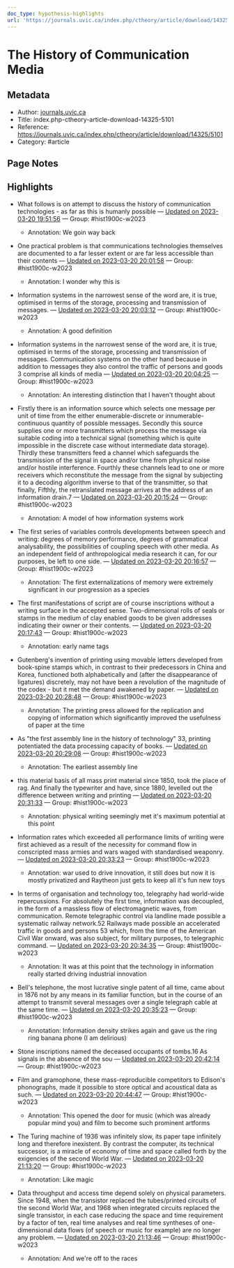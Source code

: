```yaml
---
doc_type: hypothesis-highlights
url: 'https://journals.uvic.ca/index.php/ctheory/article/download/14325/5101'
---
```


# The History of Communication Media

## Metadata
- Author: [journals.uvic.ca]()
- Title: index.php-ctheory-article-download-14325-5101
- Reference: https://journals.uvic.ca/index.php/ctheory/article/download/14325/5101
- Category: #article

## Page Notes
## Highlights
- What follows is on attempt to discuss the history of communication technologies - as far as this is humanly possible — [Updated on 2023-03-20 19:51:56](https://hyp.is/Mmij4Md6Ee2E_j_k4nN-Rw/journals.uvic.ca/index.php/ctheory/article/download/14325/5101) — Group: #hist1900c-w2023
    - Annotation: We goin way back
- One practical problem is that communications technologies themselves are documented to a far lesser extent or are far less accessible than their contents — [Updated on 2023-03-20 20:01:58](https://hyp.is/mViqXsd7Ee2xvJ8rKUDxkw/journals.uvic.ca/index.php/ctheory/article/download/14325/5101) — Group: #hist1900c-w2023
    - Annotation: I wonder why this is
- Information systems in the narrowest sense of the word are, it is true, optimised in terms of the storage, processing and transmission of messages. — [Updated on 2023-03-20 20:03:12](https://hyp.is/xYk_Tsd7Ee2sWmdigBh6Yg/journals.uvic.ca/index.php/ctheory/article/download/14325/5101) — Group: #hist1900c-w2023
    - Annotation: A good definition
- Information systems in the narrowest sense of the word are, it is true, optimised in terms of the storage, processing and transmission of messages. Communication systems on the other hand because in addition to messages they also control the traffic of persons and goods 3 comprise all kinds of media — [Updated on 2023-03-20 20:04:25](https://hyp.is/8Nq2gsd7Ee23o0eOzNUEEg/journals.uvic.ca/index.php/ctheory/article/download/14325/5101) — Group: #hist1900c-w2023
    - Annotation: An interesting distinction that I haven't thought about
- Firstly there is an information source which selects one message per unit of time from the either enumerable-discrete or innumerable-continuous quantity of possible messages. Secondly this source supplies one or more transmitters which process the message via suitable coding into a technical signal (something which is quite impossible in the discrete case without intermediate data storage). Thirdly these transmitters feed a channel which safeguards the transmission of the signal in space and/or time from physical noise and/or hostile interference. Fourthly these channels lead to one or more receivers which reconstitute the message from the signal by subjecting it to a decoding algorithm inverse to that of the transmitter, so that finally, Fifthly, the retranslated message arrives at the address of an information drain.7 — [Updated on 2023-03-20 20:15:24](https://hyp.is/eXvZrMd9Ee2FlC9-Y_e1DQ/journals.uvic.ca/index.php/ctheory/article/download/14325/5101) — Group: #hist1900c-w2023
    - Annotation: A model of how information systems work
- The first series of variables controls developments between speech and writing: degrees of memory performance, degrees of grammatical analysability, the possibilities of coupling speech with other media. As an independent field of anthropological media research it can, for our purposes, be left to one side. — [Updated on 2023-03-20 20:16:57](https://hyp.is/sRAU-sd9Ee2M7xOdYY76Yw/journals.uvic.ca/index.php/ctheory/article/download/14325/5101) — Group: #hist1900c-w2023
    - Annotation: The first externalizations of memory were extremely significant in our progression as a species
- The first manifestations of script are of course inscriptions without a writing surface in the accepted sense. Two-dimensional rolls of seals or stamps in the medium of clay enabled goods to be given addresses indicating their owner or their contents. — [Updated on 2023-03-20 20:17:43](https://hyp.is/zLneysd9Ee26x0u4HNsIbg/journals.uvic.ca/index.php/ctheory/article/download/14325/5101) — Group: #hist1900c-w2023
    - Annotation: early name tags
- Gutenberg's invention of printing using movable letters developed from book-spine stamps which, in contrast to their predecessors in China and Korea, functioned both alphabetically and (after the disappearance of ligatures) discretely, may not have been a revolution of the magnitude of the codex - but it met the demand awakened by paper. — [Updated on 2023-03-20 20:28:48](https://hyp.is/WRKb4Md_Ee2YYn_j3X-lKg/journals.uvic.ca/index.php/ctheory/article/download/14325/5101) — Group: #hist1900c-w2023
    - Annotation: The printing press allowed for the replication and copying of information which significantly improved the usefulness of paper at the time
- As "the first assembly line in the history of technology" 33, printing potentiated the data processing capacity of books. — [Updated on 2023-03-20 20:29:08](https://hyp.is/ZPbmPMd_Ee2vUR_p8tsw1w/journals.uvic.ca/index.php/ctheory/article/download/14325/5101) — Group: #hist1900c-w2023
    - Annotation: The earliest assembly line
- this material basis of all mass print material since 1850, took the place of rag. And finally the typewriter and have, since 1880, levelled out the difference between writing and printing — [Updated on 2023-03-20 20:31:33](https://hyp.is/u0Dftsd_Ee2M5rc4tMRUbA/journals.uvic.ca/index.php/ctheory/article/download/14325/5101) — Group: #hist1900c-w2023
    - Annotation: physical writing seemingly met it's maximum potential at this point
- Information rates which exceeded all performance limits of writing were first achieved as a result of the necessity for command flow in conscripted mass armies and wars waged with standardised weaponry. — [Updated on 2023-03-20 20:33:23](https://hyp.is/_JfSxsd_Ee2FpEMGMeG3wQ/journals.uvic.ca/index.php/ctheory/article/download/14325/5101) — Group: #hist1900c-w2023
    - Annotation: war used to drive innovation, it still does but now it is mostly privatized and Raytheon just gets to keep all it's fun new toys
- In terms of organisation and technology too, telegraphy had world-wide repercussions. For absolutely the first time, information was decoupled, in the form of a massless flow of electromagnetic waves, from communication. Remote telegraphic control via landline made possible a systematic railway network.52 Railways made possible an accelerated traffic in goods and persons 53 which, from the time of the American Civil War onward, was also subject, for military purposes, to telegraphic command. — [Updated on 2023-03-20 20:34:35](https://hyp.is/J3x4mMeAEe291QPx3vGhuw/journals.uvic.ca/index.php/ctheory/article/download/14325/5101) — Group: #hist1900c-w2023
    - Annotation: It was at this point that the technology in information really started driving industrial innovation
- Bell's telephone, the most lucrative single patent of all time, came about in 1876 not by any means in its familiar function, but in the course of an attempt to transmit several messages over a single telegraph cable at the same time. — [Updated on 2023-03-20 20:35:23](https://hyp.is/RCXAlMeAEe2CuyOBh-BybA/journals.uvic.ca/index.php/ctheory/article/download/14325/5101) — Group: #hist1900c-w2023
    - Annotation: Information density strikes again and gave us the ring ring banana phone (I am delirious)
- Stone inscriptions named the deceased occupants of tombs.16 As signals in the absence of the sou — [Updated on 2023-03-20 20:42:14](https://hyp.is/OS5_NseBEe2TCZ9iX6hBSg/journals.uvic.ca/index.php/ctheory/article/download/14325/5101) — Group: #hist1900c-w2023

- Film and gramophone, these mass-reproducible competitors to Edison's phonographs, made it possible to store optical and acoustical data as such. — [Updated on 2023-03-20 20:44:47](https://hyp.is/hR0YxseBEe2NZcPja10GXg/journals.uvic.ca/index.php/ctheory/article/download/14325/5101) — Group: #hist1900c-w2023
    - Annotation: This opened the door for music (which was already popular mind you) and film to become such prominent artforms
- The Turing machine of 1936 was infinitely slow, its paper tape infinitely long and therefore inexistent. By contrast the computer, its technical successor, is a miracle of economy of time and space called forth by the exigencies of the second World War. — [Updated on 2023-03-20 21:13:20](https://hyp.is/kVc4ZseFEe2Jgzcx5VD4WQ/journals.uvic.ca/index.php/ctheory/article/download/14325/5101) — Group: #hist1900c-w2023
    - Annotation: Like magic
- Data throughput and access time depend solely on physical parameters. Since 1948, when the transistor replaced the tubes/printed circuits of the second World War, and 1968 when integrated circuits replaced the single transistor, in each case reducing the space and time requirement by a factor of ten, real time analyses and real time syntheses of one-dimensional data flows (of speech or music for example) are no longer any problem. — [Updated on 2023-03-20 21:13:46](https://hyp.is/oS_H0MeFEe2e2Ds5x8tsEA/journals.uvic.ca/index.php/ctheory/article/download/14325/5101) — Group: #hist1900c-w2023
    - Annotation: And we're off to the races


